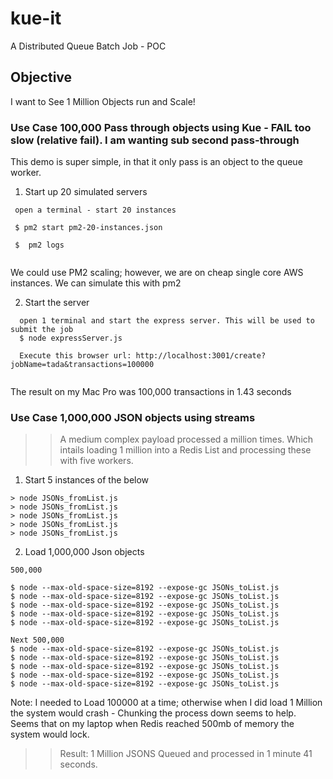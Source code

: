 # kue-it
A Distributed Queue Batch Job - POC

## Objective
I want to See 1 Million Objects run and Scale!

### Use Case 100,000 Pass through objects using Kue - FAIL too slow (relative fail). I am wanting sub second pass-through 

This demo is super simple, in that it only pass is an object to the queue worker. 

1. Start up 20 simulated servers
```
 open a terminal - start 20 instances 
 
 $ pm2 start pm2-20-instances.json
 
 $  pm2 logs 
 
```  

We could use PM2 scaling; however, we are on cheap single core AWS instances. We can simulate this with pm2 



2. Start the server
```
  open 1 terminal and start the express server. This will be used to submit the job
  $ node expressServer.js 
  
  Execute this browser url: http://localhost:3001/create?jobName=tada&transactions=100000
  
```

The result on my Mac Pro was 100,000 transactions in 1.43 seconds




### Use Case 1,000,000 JSON objects using streams

>> A medium complex payload processed a million times. Which intails loading 1 million into a Redis List and processing these with five workers. 

1. Start 5 instances of the below

```
> node JSONs_fromList.js 
> node JSONs_fromList.js 
> node JSONs_fromList.js 
> node JSONs_fromList.js 
> node JSONs_fromList.js 

```

2. Load 1,000,000 Json objects 

```
500,000

$ node --max-old-space-size=8192 --expose-gc JSONs_toList.js 
$ node --max-old-space-size=8192 --expose-gc JSONs_toList.js 
$ node --max-old-space-size=8192 --expose-gc JSONs_toList.js 
$ node --max-old-space-size=8192 --expose-gc JSONs_toList.js 
$ node --max-old-space-size=8192 --expose-gc JSONs_toList.js 

Next 500,000
$ node --max-old-space-size=8192 --expose-gc JSONs_toList.js  
$ node --max-old-space-size=8192 --expose-gc JSONs_toList.js 
$ node --max-old-space-size=8192 --expose-gc JSONs_toList.js 
$ node --max-old-space-size=8192 --expose-gc JSONs_toList.js 
$ node --max-old-space-size=8192 --expose-gc JSONs_toList.js 
```

Note: I needed to Load 100000 at a time; otherwise when I did load 1 Million
the system would crash - Chunking the process down seems to help. Seems that on my laptop when Redis reached 500mb of memory the system would lock. 

>> Result: 1 Million JSONS Queued and processed in 1 minute 41 seconds.









